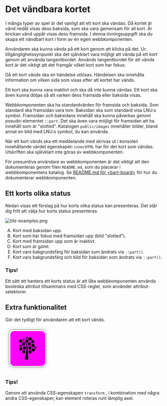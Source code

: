 # Det vändbara kortet

I många typer av spel är det vanligt att ett kort ska vändas. Då kortet är vänd nedåt visas dess baksida, som ska vara gemensam för all kort. Är brickan vänd uppåt visas dess framsida. I denna övningsuppgift ska du skapa ett vändbart kort i form av en egen webbkomponenten.

Användaren ska kunna vända på ett kort genom att klicka på det. Ur tillgänglighetssynpunkt ska det självklart vara möjligt att vända på ett kort genom att använda tangentbordet. Används tangentbordet för att vända kort är det viktigt att det framgår vilket kort som har fokus.

Då ett kort vänds ska en händelse utlösas. Händelsen ska innehålla information om vilken sida som visas efter att kortet har vänds.

Ett kort ska kunna vara inaktivt och ska då inte kunna vändas. Ett kort ska även kunna döljas så att varken dess framsida eller baksida visas.

Webbkomponenten ska ha standardvärden för framsida och baksida. Som standard ska framsidan vara tom. Baksidan ska som standard visa LNU:s symbol. Framsidan och baksidans innehåll ska kunna påverkas genom pseudo-elementet `::part`. Det ska även vara möjligt för framsidan att ha innehåll som är "slotted". Katalogen `public/images` innehåller bilder, bland annat en bild med LNU:s symbol, du kan använda.

När ett kort vänds ska ett meddelande med skrivas ut i konsolen innehållande värdet egenskapen `innerHTML` har för det kort som vändes. Utskriften ska självklart inte göras av webbkomponenten.

För presumtiva användare av webbkomponenten är det viktigt att den dokumenteras genom filen `README.md`, som du placerar i webbkomponentens katalog. Se [README.md för &lt;bart-board&gt;](https://gitlab.lnu.se/1dv025/content/exercises/module-b/bart-board/-/blob/master/src/components/bart-board/README.md) för hur du dokumenterar webbkomponenten.

## Ett korts olika status

Nedan visas ett förslag på hur korts olika status kan presenteras. Det står dig fritt att välja hur korts status presenteras.

![tile-examples.png](../../public/images/ExampleImage.png)

<ol type="A">
    <li>Kort med baksidan upp.</li>
    <li>Kort som har fokus med framsidan upp (bild "slotted").</li>
    <li>Kort med framsidan upp som är inaktivt.</li>
    <li>Kort som är gömt.</li>
    <li>Kort vars bakgrundsfärg för baksidan som ändrats via <code>::part()</code>.</li>
    <li>Kort vars bakgrundsfärg och bild för baksidan som ändrats via <code>::part()</code>.</li>
</ol>

### Tips!

Ett sätt att hantera ett korts status är att låta webbkomponenten använda booleska attribut tillsammans med CSS-regler, som använder attribut-selektorer.

## Extra funktionalitet

Gör det tydligt för användaren att ett kort vänds.

![flipping-tile.gif](./.readme/flipping-tile.gif)

### Tips!

Genom att använda CSS-egenskapen `transform` , i kombination med några andra CSS-egenskaper, kan element roteras runt lämplig axel.
